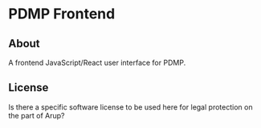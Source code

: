 # PDMP Frontend

## About
A frontend JavaScript/React user interface for PDMP.

## License
Is there a specific software license to be used here for legal protection on the part of Arup?